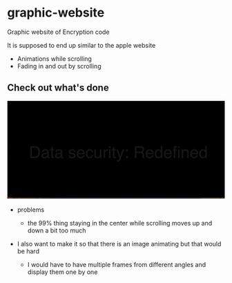 # graphic-website
Graphic website of Encryption code

It is supposed to end up similar to the apple website
- Animations while scrolling
- Fading in and out by scrolling

## Check out what's done 
![](Encryption_code_website.gif)

- problems
  - the 99% thing staying in the center while scrolling moves up and down a bit too much

- I also want to make it so that there is an image animating but that would be hard
  - I would have to have multiple frames from different angles and display them one by one
